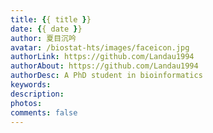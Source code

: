 ```yaml
---
title: {{ title }}
date: {{ date }}
author: 夏目沉吟
avatar: /biostat-hts/images/faceicon.jpg
authorLink: https://github.com/Landau1994
authorAbout: https://github.com/Landau1994
authorDesc: A PhD student in bioinformatics
keywords: 
description: 
photos: 
comments: false
---
```

